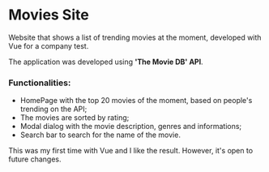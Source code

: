# Movies Site
Website that shows a list of trending movies at the moment, developed with Vue for a company test.

The application was developed using <b>'The Movie DB' API</b>.

<h3>Functionalities:</h3>

<ul>
  <li>HomePage with the top 20 movies of the moment, based on people's trending on the API;</li>
  <li>The movies are sorted by rating;</li>
  <li>Modal dialog with the movie description, genres and informations;</li>
  <li>Search bar to search for the name of the movie.</li>
</ul>

This was my first time with Vue and I like the result. However, it's open to future changes.

